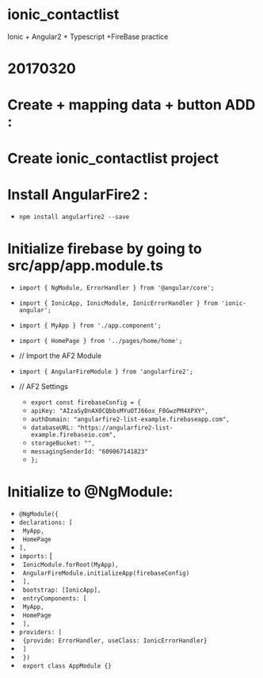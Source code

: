 # ionic_contactlist
Ionic + Angular2 + Typescript +FireBase practice
# 20170320
# Create + mapping data + button ADD :
# Create ionic_contactlist project
# Install AngularFire2 :
* `npm install angularfire2 --save`
# Initialize firebase by going to src/app/app.module.ts
* `import { NgModule, ErrorHandler } from '@angular/core';`
* `import { IonicApp, IonicModule, IonicErrorHandler } from 'ionic-angular';`
* `import { MyApp } from './app.component';`
* `import { HomePage } from '../pages/home/home';`
* // Import the AF2 Module
* `import { AngularFireModule } from 'angularfire2';`
 
* // AF2 Settings
   * `export const firebaseConfig = {`
    * `apiKey: "AIzaSyDnAX0CQbbsMYuOTJ66ox_F0GwzPM4XPXY",`
    * `authDomain: "angularfire2-list-example.firebaseapp.com",`
    * `databaseURL: "https://angularfire2-list-example.firebaseio.com",`
    * `storageBucket: "",`
    * `messagingSenderId: "609067141823"`
    * `};`
 # Initialize to @NgModule:
* `@NgModule({`
* `declarations: [`
*  ` MyApp,`
*   ` HomePage`
* `],`
* `imports:` [
*  ` IonicModule.forRoot(MyApp),`
*  ` AngularFireModule.initializeApp(firebaseConfig)`
* ` ],`
* ` bootstrap: [IonicApp],`
* ` entryComponents: [`
*  ` MyApp,`
*  ` HomePage`
* ` ],`
* `providers: [`
*  ` {provide: ErrorHandler, useClass: IonicErrorHandler}`
* ` ]`
* ` })`
* ` export class AppModule {}`
